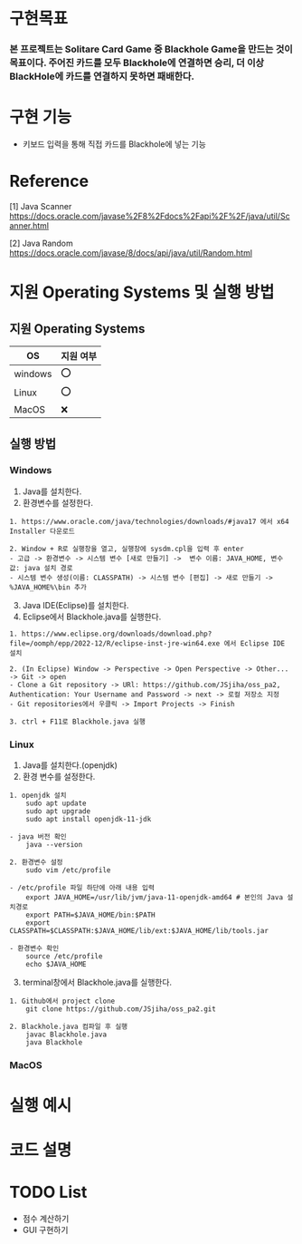 # 구현목표

### 본 프로젝트는 Solitare Card Game 중 Blackhole Game을 만드는 것이 목표이다. 주어진 카드를 모두 Blackhole에 연결하면 승리, 더 이상 BlackHole에 카드를 연결하지 못하면 패배한다.

# 구현 기능

* 키보드 입력을 통해 직접 카드를 Blackhole에 넣는 기능

# Reference
[1] Java Scanner 
https://docs.oracle.com/javase%2F8%2Fdocs%2Fapi%2F%2F/java/util/Scanner.html

[2] Java Random
https://docs.oracle.com/javase/8/docs/api/java/util/Random.html

# 지원 Operating Systems 및 실행 방법

## 지원 Operating Systems
|OS| 지원 여부 |
|-----|--------|
|windows | :o:  |
| Linux  | :o: |
|MacOS  | :x:  |

## 실행 방법
### Windows

1. Java를 설치한다.
2. 환경변수를 설정한다.
```
1. https://www.oracle.com/java/technologies/downloads/#java17 에서 x64 Installer 다운로드

2. Window + R로 실행창을 열고, 실행창에 sysdm.cpl을 입력 후 enter
- 고급 -> 환경변수 -> 시스템 변수 [새로 만들기] ->  변수 이름: JAVA_HOME, 변수 값: java 설치 경로
- 시스템 변수 생성(이름: CLASSPATH) -> 시스템 변수 [편집] -> 새로 만들기 -> %JAVA_HOME%\bin 추가
```

3. Java IDE(Eclipse)를 설치한다.
4. Eclipse에서 Blackhole.java를 실행한다.
```
1. https://www.eclipse.org/downloads/download.php?file=/oomph/epp/2022-12/R/eclipse-inst-jre-win64.exe 에서 Eclipse IDE 설치

2. (In Eclipse) Window -> Perspective -> Open Perspective -> Other... -> Git -> open
- Clone a Git repository -> URl: https://github.com/JSjiha/oss_pa2, Authentication: Your Username and Password -> next -> 로컬 저장소 지정
- Git repositories에서 우클릭 -> Import Projects -> Finish

3. ctrl + F11로 Blackhole.java 실행
```

### Linux

1. Java를 설치한다.(openjdk)
2. 환경 변수를 설정한다.
```
1. openjdk 설치
	sudo apt update
	sudo apt upgrade
	sudo apt install openjdk-11-jdk

- java 버전 확인
	java --version

2. 환경변수 설정
	sudo vim /etc/profile
	
- /etc/profile 파일 하단에 아래 내용 입력
	export JAVA_HOME=/usr/lib/jvm/java-11-openjdk-amd64 # 본인의 Java 설치경로
	export PATH=$JAVA_HOME/bin:$PATH
	export CLASSPATH=$CLASSPATH:$JAVA_HOME/lib/ext:$JAVA_HOME/lib/tools.jar

- 환경변수 확인 
	source /etc/profile
	echo $JAVA_HOME
```

3. terminal창에서 Blackhole.java를 실행한다.
```
1. Github에서 project clone
	git clone https://github.com/JSjiha/oss_pa2.git

2. Blackhole.java 컴파일 후 실행
	javac Blackhole.java
	java Blackhole
```

### MacOS

# 실행 예시

# 코드 설명

# TODO List
* 점수 계산하기
* GUI 구현하기
